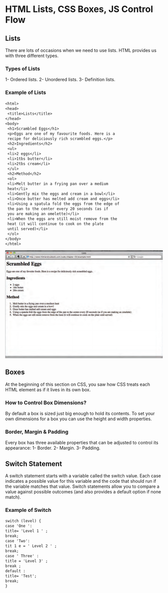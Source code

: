 # HTML Lists, CSS Boxes, JS Control Flow

## Lists
There are lots of occasions when we need to use lists. HTML provides us with three different types.

### Types of Lists
1- Ordered lists.
2- Unordered lists.
3- Definition lists.

### Example of Lists
```
<html>
<head>
 <title>Lists</title>
</head>
<body>
 <h1>Scrambled Eggs</h1>
 <p>Eggs are one of my favourite foods. Here is a
 recipe for deliciously rich scrambled eggs.</p>
 <h2>Ingredients</h2>
 <ul>
 <li>2 eggs</li>
 <li>1tbs butter</li>
 <li>2tbs cream</li>
 </ul>
 <h2>Method</h2>
 <ol>
 <li>Melt butter in a frying pan over a medium
 heat</li>
 <li>Gently mix the eggs and cream in a bowl</li>
 <li>Once butter has melted add cream and eggs</li>
 <li>Using a spatula fold the eggs from the edge of
 the pan to the center every 20 seconds (as if
 you are making an omelette)</li>
 <li>When the eggs are still moist remove from the
 heat (it will continue to cook on the plate
 until served)</li>
 </ol>
</body>
</html>
```

![example](imgs/ex_list.png)


## Boxes
At the beginning of this section on CSS, you saw how CSS treats each HTML element as if it lives in its own box.

### How to Control Box Dimensions?
By default a box is sized just big enough to hold its contents. To set your own dimensions for a box you can use the height and width properties.

### Border, Margin & Padding
Every box has three available properties that can be adjusted to control its appearance:
1- Border.
2- Margin.
3- Padding.

## Switch Statement
A switch statement starts with a variable called the switch value. Each case indicates a possible value for this variable and the code that should run if the variable matches that value.
Switch statements allow you to compare a value against possible outcomes (and also provides a default option if none match).

### Example of Switch
```
switch (level) {
case 'One ':
title= 'Level 1 ' ;
break;
case 'Two':
tit 1 e = ' Level 2 ' ;
break;
case ' Three' :
title = 'Level 3' ;
break ;
default :
title= 'Test';
break; 
}
```
